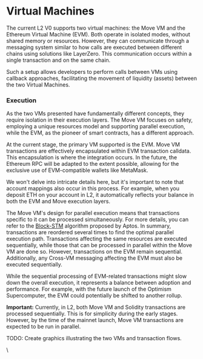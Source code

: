 # Virtual Machines

The current L2 V0 supports two virtual machines: the Move VM and the Ethereum Virtual Machine (EVM). Both operate in isolated modes, without shared memory or resources. However, they can communicate through a messaging system similar to how calls are executed between different chains using solutions like LayerZero. This communication occurs within a single transaction and on the same chain.

Such a setup allows developers to perform calls between VMs using callback approaches, facilitating the movement of liquidity (assets) between the two Virtual Machines.

### Execution

As the two VMs presented have fundamentally different concepts, they require isolation in their execution layers. The Move VM focuses on safety, employing a unique resources model and supporting parallel execution, while the EVM, as the pioneer of smart contracts, has a different approach.

At the current stage, the primary VM supported is the EVM. Move VM transactions are effectively encapsulated within EVM transaction calldata. This encapsulation is where the integration occurs. In the future, the Ethereum RPC will be adapted to the extent possible, allowing for the exclusive use of EVM-compatible wallets like MetaMask.

We won't delve into intricate details here, but it's important to note that account mappings also occur in this process. For example, when you deposit ETH on your account in L2, it automatically reflects your balance in both the EVM and Move execution layers.

The Move VM's design for parallel execution means that transactions specific to it can be processed simultaneously. For more details, you can refer to the [Block-STM](https://medium.com/aptoslabs/block-stm-how-we-execute-over-160k-transactions-per-second-on-the-aptos-blockchain-3b003657e4ba) algorithm proposed by Aptos. In summary, transactions are reordered several times to find the optimal parallel execution path. Transactions affecting the same resources are executed sequentially, while those that can be processed in parallel within the Move VM are done so. However, transactions on the EVM remain sequential. Additionally, any Cross-VM messaging affecting the EVM must also be executed sequentially.

While the sequential processing of EVM-related transactions might slow down the overall execution, it represents a balance between adoption and performance. For example, with the future launch of the Optimism Supercomputer, the EVM could potentially be shifted to another rollup.

**Important:** Currently, in L2, both Move VM and Solidity transactions are processed sequentially. This is for simplicity during the early stages. However, by the time of the mainnet launch, Move VM transactions are expected to be run in parallel.

TODO: Create graphics illustrating the two VMs and transaction flows.

\


